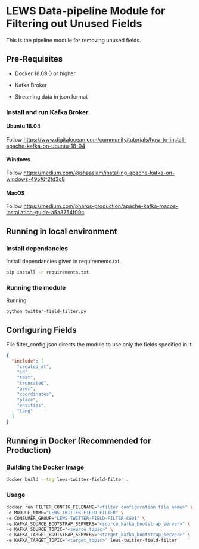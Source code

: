 # LEWS Data-pipeline Module for Filtering out Unused Fields

This is the pipeline module for removing unused fields.

## Pre-Requisites

- Docker 18.09.0 or higher

- Kafka Broker

- Streaming data in json format

### Install and run Kafka Broker
#### Ubuntu 18.04
Follow https://www.digitalocean.com/community/tutorials/how-to-install-apache-kafka-on-ubuntu-18-04
#### Windows 
Follow https://medium.com/@shaaslam/installing-apache-kafka-on-windows-495f6f2fd3c8
#### MacOS
Follow https://medium.com/pharos-production/apache-kafka-macos-installation-guide-a5a3754f09c

## Running in local environment
### Install dependancies
Install dependancies given in requirements.txt. 
```bash
pip install -r requirements.txt
```

### Running the module

Running
```bash
python twitter-field-filter.py
```
## Configuring Fields
File filter_config.json directs the module to use only the fields specified in it
```json
{
  "include": [
    "created_at",
    "id",
    "text",
    "truncated",
    "user",
    "coordinates",
    "place",
    "entities",
    "lang"
  ]
}
```


## Running in Docker (Recommended for Production)
### Building the Docker Image


```bash
docker build --tag lews-twitter-field-filter .
```

### Usage


```bash
docker run FILTER_CONFIG_FILENAME="<filter configuration file name>" \
-e MODULE_NAME="LEWS-TWITTER-FIELD-FILTER" \
-e CONSUMER_GROUP="LEWS-TWITTER-FIELD-FILTER-CG01" \
-e KAFKA_SOURCE_BOOTSTRAP_SERVERS="<source_kafka_bootstrap_server>" \
-e KAFKA_SOURCE_TOPIC="<source_topic>" \
-e KAFKA_TARGET_BOOTSTRAP_SERVERS="<target_kafka_bootstrap_server>" \
-e KAFKA_TARGET_TOPIC="<target_topic>" lews-twitter-field-filter
``` 
